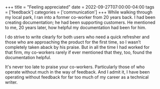 +++
title = "Feeling appreciated"
date = 2022-09-27T07:00:00-04:00
tags = ['feedback']
categories = ['communication']
+++
While walking through my local park, I ran into a former co-worker from 20 years back. I had been creating documentation; he had been supporting customers. He mentioned to me, 20 years later, how helpful my documentation had been for him. 

I do strive to write clearly for both users who need a quick refresher and those who are approaching the product for the first time, so I wasn’t completely taken aback by his praise. But in all the time I had worked for that firm, my co-workers rarely if ever mentioned that they, too, found the documentation helpful.

It's never too late to praise your co-workers. Particularly those of who operate without much in the way of feedback. And I admit it, I have been operating without feedback for far too much of my career as a technical writer.

